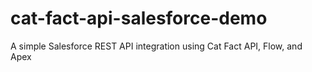 # cat-fact-api-salesforce-demo
A simple Salesforce REST API integration using Cat Fact API, Flow, and Apex
